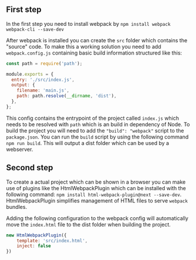 ## First step

In the first step you need to install webpack by 
`npm install webpack webpack-cli --save-dev`

After webpack is installed you can create the `src` folder which contains the "source" code.
To make this a working solution you need to add `webpack.config.js` containing basic build information structured like this: 

```js
const path = require('path');

module.exports = {
  entry: './src/index.js',
  output: {
    filename: 'main.js',
    path: path.resolve(__dirname, 'dist'),
  },
};
```
This config contains the entrypoint of the project called `index.js` which needs to be resolved with `path` which is an build in dependency of Node.
To build the project you will need to add the `"build": "webpack"` script to the `package.json`.
You can run the `build` script by using the following command `npm run build`. 
This will output a dist folder which can be used by a webserver.

## Second step

To create a actual project which can be shown in a browser you can make use of plugins like the HtmlWebpackPlugin which can be installed with the following command: `npm install html-webpack-plugin@next --save-dev`.
HtmlWebpackPlugin simplifies management of HTML files to serve `webpack` bundles.

Adding the following configuration to the webpack config will automatically move the `index.html` file to the dist folder when building the project.
```js
new HtmlWebpackPlugin({
    template: 'src/index.html',
    inject: false
})
```